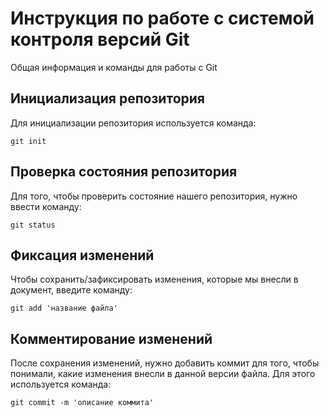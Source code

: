 # Инструкция по работе с системой контроля версий Git

Общая информация и команды для работы с Git

## Инициализация репозитория

Для инициализации репозитория используется команда:

    git init

## Проверка состояния репозитория

Для того, чтобы проверить состояние нашего репозитория, нужно ввести команду:

    git status

## Фиксация изменений

Чтобы сохранить/зафиксировать изменения, которые мы внесли в документ, введите команду:

    git add 'название файла'

## Комментирование изменений

После сохранения изменений, нужно добавить коммит для того, чтобы понимали, какие изменения внесли в данной версии файла. Для этого используется команда:

    git commit -m 'описание коммита'
